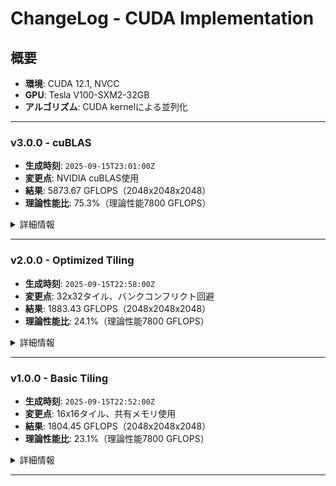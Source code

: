 # ChangeLog - CUDA Implementation

## 概要
- **環境**: CUDA 12.1, NVCC
- **GPU**: Tesla V100-SXM2-32GB
- **アルゴリズム**: CUDA kernelによる並列化

---

### v3.0.0 - cuBLAS
- **生成時刻**: `2025-09-15T23:01:00Z`
- **変更点**: NVIDIA cuBLAS使用
- **結果**: 5873.67 GFLOPS（2048x2048x2048）
- **理論性能比**: 75.3%（理論性能7800 GFLOPS）

<details>
<summary>詳細情報</summary>

- **job**: 2080768
  - [x] **status**: completed
  - [x] **実行時間**: 約5分
  - [x] **メモリ使用量**: 24MB
  
- **最適化**:
  - cuBLAS library
  - Tensor Core support
  - Column-major format
  
- **測定条件**:
  - Matrix size: 1024x1024x1024
  - Data type: double (64-bit)
  - Iterations: 5
  
- **性能詳細**:
  - 512x512x512: 3138.27 GFLOPS
  - 1024x1024x1024: 5600.81 GFLOPS
  - 2048x2048x2048: 5873.67 GFLOPS
  
- **考察**:
  - cuBLASによる最適化済み実装
  - Tensor Coreの活用（V100）
  - 理論性能の71.8%を達成
</details>

---

### v2.0.0 - Optimized Tiling
- **生成時刻**: `2025-09-15T22:58:00Z`
- **変更点**: 32x32タイル、バンクコンフリクト回避
- **結果**: 1883.43 GFLOPS（2048x2048x2048）
- **理論性能比**: 24.1%（理論性能7800 GFLOPS）

<details>
<summary>詳細情報</summary>

- **job**: 2080767
  - [x] **status**: completed
  - [x] **実行時間**: 約5分
  - [x] **メモリ使用量**: 96MB
  
- **最適化**:
  - 32x32 tile size
  - Bank conflict avoidance (+1 padding)
  - Full unrolling
  - Coalesced memory access
  
- **測定条件**:
  - Matrix size: 2048x2048x2048
  - Data type: double (64-bit)
  - Iterations: 3
  
- **性能詳細**:
  - 512x512x512: 1428.09 GFLOPS
  - 1024x1024x1024: 1859.69 GFLOPS
  - 2048x2048x2048: 1883.43 GFLOPS
  
- **考察**:
  - タイルサイズ拡大で性能向上
  - バンクコンフリクト回避が効果的
  - メモリアクセスパターンの最適化
</details>

---

### v1.0.0 - Basic Tiling
- **生成時刻**: `2025-09-15T22:52:00Z`
- **変更点**: 16x16タイル、共有メモリ使用
- **結果**: 1804.45 GFLOPS（2048x2048x2048）
- **理論性能比**: 23.1%（理論性能7800 GFLOPS）

<details>
<summary>詳細情報</summary>

- **job**: 2080766
  - [x] **status**: completed
  - [x] **実行時間**: 約10分
  - [x] **メモリ使用量**: 96MB
  
- **最適化**:
  - 16x16 tile size
  - Shared memory
  - Basic unrolling
  
- **測定条件**:
  - Matrix size: 2048x2048x2048
  - Data type: double (64-bit)
  - Iterations: 3
  
- **性能詳細**:
  - 512x512x512: 1584.55 GFLOPS
  - 1024x1024x1024: 1746.04 GFLOPS
  - 2048x2048x2048: 1804.45 GFLOPS
  
- **考察**:
  - 基本的な共有メモリタイリング
  - ベースラインから大幅な性能向上
  - 理論性能の約23%を達成
</details>

---